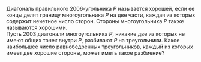 Диагональ правильного 2006-угольника $P$ называется хорошей, если ее концы делят границу многоугольника $P$ на две части, каждая из которых содержит нечетное число сторон. Стороны многоугольника $P$ также называются хорошими. <br>Пусть 2003 диагонали многоугольника $P$, никакие две из которых не имеют общих точек внутри $P$, разбивают $P$ на треугольники. Какое наибольшее число равнобедренных треугольников, каждый из которых имеет две хорошие стороны, может иметь такое разбиение?